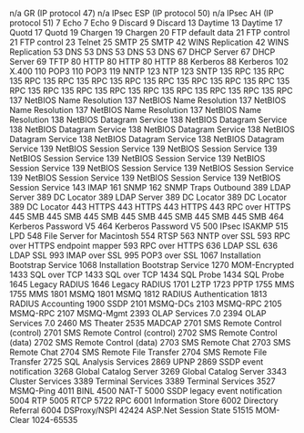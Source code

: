 n/a
GR (IP protocol 47)
n/a
IPsec ESP (IP protocol 50)
n/a
IPsec AH (IP protocol 51)
7
Echo
7
Echo
9
Discard
9
Discard
13
Daytime
13
Daytime
17
Quotd
17
Quotd
19
Chargen
19
Chargen
20
FTP default data
21
FTP control
21
FTP control
23
Telnet
25
SMTP
25
SMTP
42
WINS Replication
42
WINS Replication
53
DNS
53
DNS
53
DNS
53
DNS
67
DHCP Server
67
DHCP Server
69
TFTP
80
HTTP
80
HTTP
80
HTTP
88
Kerberos
88
Kerberos
102
X.400
110
POP3
110
POP3
119
NNTP
123
NTP
123
SNTP
135
RPC
135
RPC
135
RPC
135
RPC
135
RPC
135
RPC
135
RPC
135
RPC
135
RPC
135
RPC
135
RPC
135
RPC
135
RPC
135
RPC
135
RPC
135
RPC
135
RPC
135
RPC
135
RPC
137
NetBIOS Name Resolution
137
NetBIOS Name Resolution
137
NetBIOS Name Resolution
137
NetBIOS Name Resolution
137
NetBIOS Name Resolution
138
NetBIOS Datagram Service
138
NetBIOS Datagram Service
138
NetBIOS Datagram Service
138
NetBIOS Datagram Service
138
NetBIOS Datagram Service
138
NetBIOS Datagram Service
138
NetBIOS Datagram Service
139
NetBIOS Session Service
139
NetBIOS Session Service
139
NetBIOS Session Service
139
NetBIOS Session Service
139
NetBIOS Session Service
139
NetBIOS Session Service
139
NetBIOS Session Service
139
NetBIOS Session Service
139
NetBIOS Session Service
139
NetBIOS Session Service
143
IMAP
161
SNMP
162
SNMP Traps Outbound
389
LDAP Server
389
DC Locator
389
LDAP Server
389
DC Locator
389
DC Locator
389
DC Locator
443
HTTPS
443
HTTPS
443
HTTPS
443
RPC over HTTPS
445
SMB
445
SMB
445
SMB
445
SMB
445
SMB
445
SMB
445
SMB
464
Kerberos Password V5
464
Kerberos Password V5
500
IPsec ISAKMP
515
LPD
548
File Server for Macintosh
554
RTSP
563
NNTP over SSL
593
RPC over HTTPS endpoint mapper
593
RPC over HTTPS
636
LDAP SSL
636
LDAP SSL
993
IMAP over SSL
995
POP3 over SSL
1067
Installation Bootstrap Service
1068
Installation Bootstrap Service
1270
MOM-Encrypted
1433
SQL over TCP
1433
SQL over TCP
1434
SQL Probe
1434
SQL Probe
1645
Legacy RADIUS
1646
Legacy RADIUS
1701
L2TP
1723
PPTP
1755
MMS
1755
MMS
1801
MSMQ
1801
MSMQ
1812
RADIUS Authentication
1813
RADIUS Accounting
1900
SSDP
2101
MSMQ-DCs
2103
MSMQ-RPC
2105
MSMQ-RPC
2107
MSMQ-Mgmt
2393
OLAP Services 7.0
2394
OLAP Services 7.0
2460
MS Theater
2535
MADCAP
2701
SMS Remote Control (control)
2701
SMS Remote Control (control)
2702
SMS Remote Control (data)
2702
SMS Remote Control (data)
2703
SMS Remote Chat
2703
SMS Remote Chat
2704
SMS Remote File Transfer
2704
SMS Remote File Transfer
2725
SQL Analysis Services
2869
UPNP
2869
SSDP event notification
3268
Global Catalog Server
3269
Global Catalog Server
3343
Cluster Services
3389
Terminal Services
3389
Terminal Services
3527
MSMQ-Ping
4011
BINL
4500
NAT-T
5000
SSDP legacy event notification
5004
RTP
5005
RTCP
5722
RPC
6001
Information Store
6002
Directory Referral
6004
DSProxy/NSPI
42424
ASP.Net Session State
51515
MOM-Clear
1024-65535



